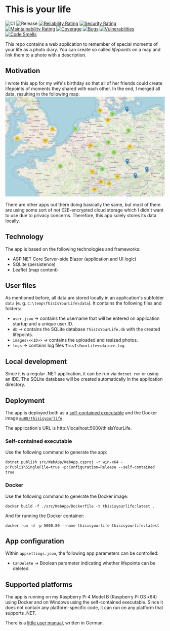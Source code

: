 ﻿# This is your life
![CI](https://github.com/mu88/ThisIsYourLife/workflows/CI/badge.svg)
![Release](https://github.com/mu88/ThisIsYourLife/workflows/Release/badge.svg)
[![Reliability Rating](https://sonarcloud.io/api/project_badges/measure?project=mu88_Project28&metric=reliability_rating)](https://sonarcloud.io/summary/new_code?id=mu88_Project28)
[![Security Rating](https://sonarcloud.io/api/project_badges/measure?project=mu88_Project28&metric=security_rating)](https://sonarcloud.io/summary/new_code?id=mu88_Project28)
[![Maintainability Rating](https://sonarcloud.io/api/project_badges/measure?project=mu88_Project28&metric=sqale_rating)](https://sonarcloud.io/summary/new_code?id=mu88_Project28)
[![Coverage](https://sonarcloud.io/api/project_badges/measure?project=mu88_Project28&metric=coverage)](https://sonarcloud.io/summary/new_code?id=mu88_Project28)
[![Bugs](https://sonarcloud.io/api/project_badges/measure?project=mu88_Project28&metric=bugs)](https://sonarcloud.io/summary/new_code?id=mu88_Project28)
[![Vulnerabilities](https://sonarcloud.io/api/project_badges/measure?project=mu88_Project28&metric=vulnerabilities)](https://sonarcloud.io/summary/new_code?id=mu88_Project28)
[![Code Smells](https://sonarcloud.io/api/project_badges/measure?project=mu88_Project28&metric=code_smells)](https://sonarcloud.io/summary/new_code?id=mu88_Project28)

This repo contains a web application to remember of special moments of your life as a photo diary. You can create so called _lifepoints_ on a map and link them to a photo with a description.

## Motivation
I wrote this app for my wife's birthday so that all of her friends could create lifepoints of moments they shared with each other. In the end, I merged all data, resulting in the following map:
![](Screenshot1.png)

There are other apps out there doing basically the same, but most of them are using some sort of not E2E-encrypted cloud storage which I didn't want to use due to privacy concerns. Therefore, this app solely stores its data locally.

## Technology
The app is based on the following technologies and frameworks:
- ASP.NET Core Server-side Blazor (application and UI logic)
- SQLite (persistence)
- Leaflet (map content)

## User files
As mentioned before, all data are stored locally in an application's subfolder `data` (e. g. `C:\temp\ThisIsYourLife\data`). It contains the following files and folders:
- `user.json` → contains the username that will be entered on application startup and a unique user ID.
- `db` → contains the SQLite database `ThisIsYourLife.db` with the created lifepoints.
- `images\<<ID>>` → contains the uploaded and resized photos.
- `logs` → contains log files `ThisIsYourLife<<date>>.log`.

## Local development
Since it is a regular .NET application, it can be run via `dotnet run` or using an IDE. The SQLite database will be created automatically in the application directory.

## Deployment
The app is deployed both as a [self-contained executable](https://docs.microsoft.com/en-us/dotnet/core/deploying/#publish-self-contained) and the Docker image [`mu88/thisisyourlife`](https://hub.docker.com/repository/docker/mu88/thisisyourlife).

The application's URL is http://localhost:5000/thisIsYourLife.

### Self-contained executable
Use the following command to generate the app:
```shell
dotnet publish src/WebApp/WebApp.csproj -r win-x64 -p:PublishSingleFile=true -p:Configuration=Release --self-contained true
```

### Docker
Use the following command to generate the Docker image:
```shell
docker build -f ./src/WebApp/Dockerfile -t thisisyourlife:latest .
```

And for running the Docker container:
```shell
docker run -d -p 5000:80 --name thisisyourlife thisisyourlife:latest
```

## App configuration
Within `appsettings.json`, the following app parameters can be controlled:
- `CanDelete` → Boolean parameter indicating whether lifepoints can be deleted.

## Supported platforms
The app is running on my Raspberry Pi 4 Model B (Raspberry Pi OS x64) using Docker and on Windows using the self-contained executable. Since it does not contain any platform-specific code, it can run on any platform that supports .NET.

There is a [little user manual](docs/manual_DE.md), written in German.